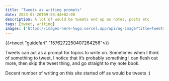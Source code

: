```yaml
---
title: "Tweets as writing prompts"
date: 2023-03-26T09:58:44+02:00
description: A lot of would be tweets end up as notes, posts etc
tags: [tweet, writing]
images: ['https://images-here-hugo.vercel.app/api/og-image?title=Tweets%20as%20writing%20prompts']
---
```


{{<tweet "guidefari" "1576272250407264256">}}

Tweets can act as a prompt for topics to write on. Sometimes when I think of something to tweet, I notice that it’s probably something I can flesh out more, then skip the tweet thing, and go straight to my note book.

Decent number of writing on this site started off as would be tweets :)
